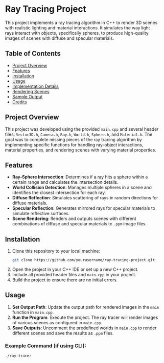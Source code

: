 # Ray Tracing Project

This project implements a ray tracing algorithm in C++ to render 3D scenes with realistic lighting and material interactions. It simulates the way light rays interact with objects, specifically spheres, to produce high-quality images of scenes with diffuse and specular materials.

## Table of Contents
- [Project Overview](#project-overview)
- [Features](#features)
- [Installation](#installation)
- [Usage](#usage)
- [Implementation Details](#implementation-details)
- [Rendering Scenes](#rendering-scenes)
- [Sample Output](#sample-output)
- [Credits](#credits)

## Project Overview
This project was developed using the provided `main.cpp` and several header files: `Vector3D.h`, `Camera.h`, `Ray.h`, `World.h`, `Sphere.h`, and `Material.h`. The goal was to complete missing pieces of the ray tracing algorithm by implementing specific functions for handling ray-object interactions, material properties, and rendering scenes with varying material properties.

## Features
- **Ray-Sphere Intersection**: Determines if a ray hits a sphere within a certain range and calculates the intersection details.
- **World Collision Detection**: Manages multiple spheres in a scene and identifies the closest intersection for each ray.
- **Diffuse Reflection**: Simulates scattering of rays in random directions for diffuse materials.
- **Specular Reflection**: Generates mirrored rays for specular materials to simulate reflective surfaces.
- **Scene Rendering**: Renders and outputs scenes with different combinations of diffuse and specular materials to `.ppm` image files.

## Installation
1. Clone this repository to your local machine:
    ```bash
    git clone https://github.com/yourusername/ray-tracing-project.git
    ```
2. Open the project in your C++ IDE or set up a new C++ project.
3. Include all provided header files and `main.cpp` in your project.
4. Build the project to ensure there are no initial errors.

## Usage
1. **Set Output Path**: Update the output path for rendered images in the `main` function in `main.cpp`.
2. **Run the Program**: Execute the project. The ray tracer will render images of various scenes as configured in `main.cpp`.
3. **Save Outputs**: Uncomment the predefined worlds in `main.cpp` to render different scenes and save the results as `.ppm` files.

### Example Command (if using CLI):
```bash
./ray-tracer
